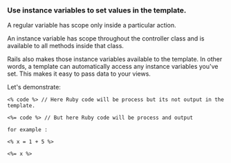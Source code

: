 ### Use instance variables to set values in the template.

A regular variable has scope only inside a particular action. 

An instance variable has scope throughout the controller class and is available to all methods inside that class. 

Rails also makes those instance variables available to the template. In other words, a template can automatically access any instance variables you've set. This makes it easy to pass data to your views. 

Let's demonstrate: 



````
<% code %> // Here Ruby code will be process but its not output in the template.

<%= code %> // But here Ruby code will be process and output

for example : 

<% x = 1 + 5 %>

<%= x %>
````